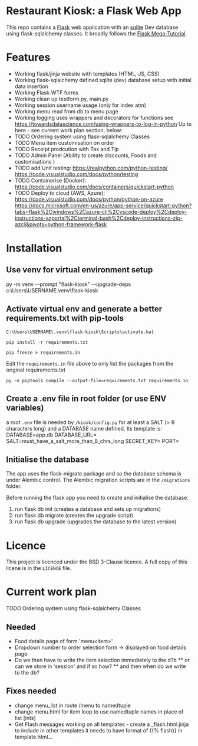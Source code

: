 # Restaurant Kiosk: a Flask Web App   
This repo contains a [Flask](https://palletsprojects.com/p/flask/) web application with an [sqlite](https://sqlite.org/) Dev database using flask-sqlalchemy classes. It broadly follows the [Flask Mega-Tutorial](https://blog.miguelgrinberg.com/post/the-flask-mega-tutorial-part-i-hello-world). 
# Features 
- Working flask/jinja website with templates (HTML, JS, CSS)
- Working flask-sqlalchemy defined sqlite (dev) database setup with initial data insertion
- Working Flask-WTF forms 
- Working clean up testform.py, main.py
- Working session username usage (only for index atm)
- Working menu read from db to menu page
- Working logging uses wrappers and decorators for functions
    see https://towardsdatascience.com/using-wrappers-to-log-in-python
Up to here - see current work plan section, below:
- TODO Ordering system using flask-sqlalchemy Classes
- TODO Menu item customisation on order
- TODO Receipt prodcution with Tax and Tip
- TODO Admin Panel (Ability to create discounts, Foods and customisations )
- TODO add Unit testing: https://realpython.com/python-testing/
    https://code.visualstudio.com/docs/python/testing
- TODO Containerise (Docker): https://code.visualstudio.com/docs/containers/quickstart-python
- TODO Deploy to cloud (AWS, Azure): https://code.visualstudio.com/docs/python/python-on-azure
https://docs.microsoft.com/en-us/azure/app-service/quickstart-python?tabs=flask%2Cwindows%2Cazure-cli%2Cvscode-deploy%2Cdeploy-instructions-azportal%2Cterminal-bash%2Cdeploy-instructions-zip-azcli&pivots=python-framework-flask

# Installation
## Use venv for virtual environment setup 
py -m venv --prompt "flask-kiosk" --upgrade-deps c:\Users\USERNAME\.venv\flask-kiosk

## Activate virtual env and generate a better requirements.txt with pip-tools
`C:\Users\USERNAME\.venv\flask-kiosk\Scripts\activate.bat`

`pip install -r requirements.txt`

`pip freeze > requirements.in`

Edit the `requirements.in` file above to only list the packages from the original requirements.txt

`py -m piptools compile --output-file=requirements.txt requirements.in`

## Create a .env file in root folder (or use ENV variables)
a root `.env` file is needed by `/kiosk/config.py` for at least a SALT (> 8 characters long) and a DATABASE name defined. Its template is:
    DATABASE=app.db
    DATABASE_URL=
    SALT=must_have_a_salt_more_than_8_chrs_long
    SECRET_KEY=
    PORT=

## Initialise the database
The app uses the flask-migrate package and so the database schema is under Alembic control. The Alembic migration scripts are in the `/migrations` folder. 

Before running the flask app you need to create and initialise the database.
1. run flask db init (creates a database and sets up migrations)
2. run flask db migrate (creates the upgrade script)
3. run flask db upgrade (upgrades the database to the latest version)

# Licence
This project is licenced under the BSD 3-Clause licence. A full copy of this licene is in the `LICENCE` file. 

# Current work plan
TODO Ordering system using flask-sqlalchemy Classes
## Needed
* Food details page of form 'menu\<item>'
* Dropdown number to order selection form -> displayed on food details page
* Do we then have to write the item selection immediately to the d?b 
** or can we store in 'session' and if so how? 
** and then when do we write to the db?

## Fixes needed
* change menu_list in route /menu to namedtuple
* change menu.html for item loop to use namedtuple names in place of list [ints]
* Get Flash messages working on all templates - create a _flash.html.jinja to include in other templates it needs to have format of {{% flash}} in template.html...